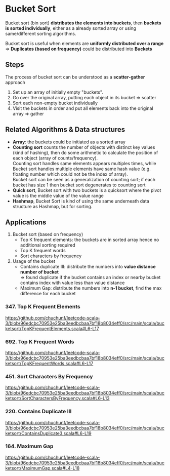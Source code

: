 # Bucket Sort

Bucket sort (bin sort) **distributes the elements into buckets**, 
then **buckets is sorted individually**, either as a already sorted array or using same/different sorting algorithms. 

Bucket sort is useful when elements are **uniformly distributed over a range** => **Duplicates (based on frequency)** could be distributed into **Buckets** 

## Steps
The process of bucket sort can be understood as a **scatter-gather** approach
1. Set up an array of initially empty "buckets".
2. Go over the original array, putting each object in its bucket => scatter
3. Sort each non-empty bucket individually
4. Visit the buckets in order and put all elements back into the original array => gather

## Related Algorithms & Data structures 
* **Array**: the buckets could be initiated as a sorted array 
* **Counting sort** counts the number of objects with distinct key values (kind of hashing), 
then do some arithmetic to calculate the position of each object (array of counts/frequency).  
Counting sort handles same elements appears multiples times, 
while Bucket sort handles multiple elements have same hash value (e.g. floating number which could not be the index of array).   
Bucket sort can be seen as a generalization of counting sort; if each bucket has size 1 then bucket sort degenerates to counting sort
* **Quick sort**, Bucket sort with two buckets is a quicksort where the pivot value is the middle value of the value range
* **Hashmap**, Bucket Sort is kind of using the same underneath data structure as Hashmap, but for sorting.

## Applications
1. Bucket sort (based on frequency)
   * Top K frequent elements: the buckets are in sorted array hence no additional sorting required
   * Top K frequent words
   * Sort characters by frequency
2. Usage of the bucket
   * Contains duplicate III: distribute the numbers into **value distance number of bucket**  
   => found duplicate if the bucket contains an index or nearby bucket contains index with value less than value distance 
   * Maximum Gap: distribute the numbers into **n-1 bucket**, find the max difference for each bucket

### 347. Top K Frequent Elements
https://github.com/chuchunf/leetcode-scala-3/blob/96edcbc70953e25ba3eedbcbaa7bf18b8034eff0/src/main/scala/bucketsort/TopKFrequentElements.scala#L6-L17

### 692. Top K Frequent Words
https://github.com/chuchunf/leetcode-scala-3/blob/96edcbc70953e25ba3eedbcbaa7bf18b8034eff0/src/main/scala/bucketsort/TopKFrequentWords.scala#L6-L17

### 451. Sort Characters By Frequency
https://github.com/chuchunf/leetcode-scala-3/blob/96edcbc70953e25ba3eedbcbaa7bf18b8034eff0/src/main/scala/bucketsort/SortCharactersByFrequency.scala#L6-L13

### 220. Contains Duplicate III
https://github.com/chuchunf/leetcode-scala-3/blob/96edcbc70953e25ba3eedbcbaa7bf18b8034eff0/src/main/scala/bucketsort/ContainsDuplicate3.scala#L6-L19

### 164. Maximum Gap
https://github.com/chuchunf/leetcode-scala-3/blob/96edcbc70953e25ba3eedbcbaa7bf18b8034eff0/src/main/scala/bucketsort/MaximumGap.scala#L4-L18

